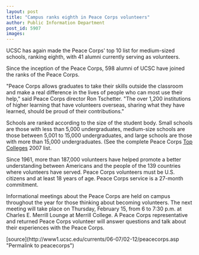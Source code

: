 ```yaml
---
layout: post
title: "Campus ranks eighth in Peace Corps volunteers"
author: Public Information Department
post_id: 5907
images:
---
```


<a name="content" id="content"></a>
<p>
  UCSC has again made the Peace Corps' top 10 list for medium-sized schools, ranking eighth, with 41 alumni currently serving as volunteers.
</p>
<p>
  Since the inception of the Peace Corps, 598 alumni of UCSC have joined the ranks of the Peace Corps.
</p>
<p>
  "Peace Corps allows graduates to take their skills outside the classroom and make a real difference in the lives of people who can most use their help," said Peace Corps director Ron Tschetter. "The over 1,200 institutions of higher learning that have volunteers overseas, sharing what they have learned, should be proud of their contributions."
</p>
<p>
  Schools are ranked according to the size of the student body. Small schools are those with less than 5,000 undergraduates, medium-size schools are those between 5,001 to 15,000 undergraduates, and large schools are those with more than 15,000 undergraduates. (See the complete Peace Corps <a href="http://www.peacecorps.gov/index.cfm?shell=resources.media.press.view&amp;news_id=1176">Top Colleges</a> 2007 list.
</p>
<p>
  Since 1961, more than 187,000 volunteers have helped promote a better understanding between Americans and the people of the 139 countries where volunteers have served. Peace Corps volunteers must be U.S. citizens and at least 18 years of age. Peace Corps service is a 27-month commitment.
</p>
<p>
  Informational meetings about the Peace Corps are held on campus throughout the year for those thinking about becoming volunteers. The next meeting will take place on Thursday, February 15, from 6 to 7:30 p.m. at Charles E. Merrill Lounge at Merrill College. A Peace Corps representative and returned Peace Corps volunteer will answer questions and talk about their experiences with the Peace Corps.
</p>
[source](http://www1.ucsc.edu/currents/06-07/02-12/peacecorps.asp "Permalink to peacecorps")
